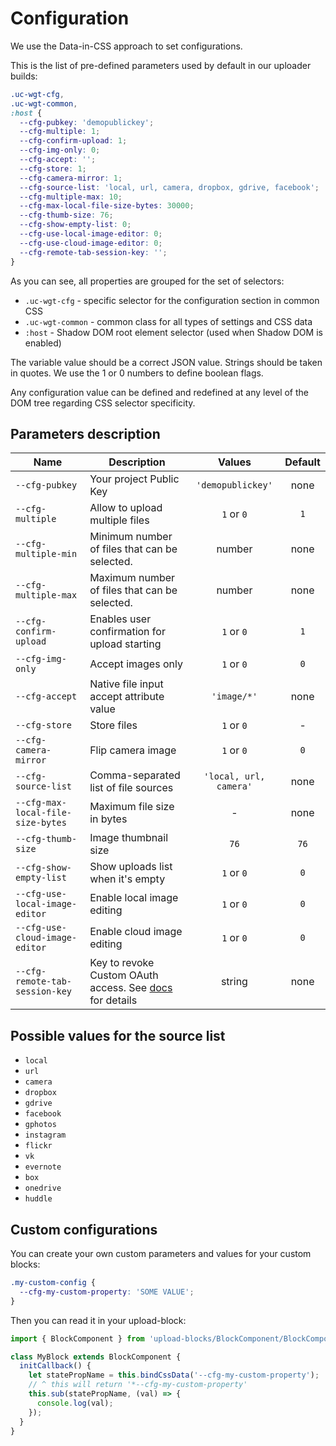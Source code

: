 # Configuration

We use the Data-in-CSS approach to set configurations.

This is the list of pre-defined parameters used by default in our uploader builds:

```css
.uc-wgt-cfg,
.uc-wgt-common,
:host {
  --cfg-pubkey: 'demopublickey';
  --cfg-multiple: 1;
  --cfg-confirm-upload: 1;
  --cfg-img-only: 0;
  --cfg-accept: '';
  --cfg-store: 1;
  --cfg-camera-mirror: 1;
  --cfg-source-list: 'local, url, camera, dropbox, gdrive, facebook';
  --cfg-multiple-max: 10;
  --cfg-max-local-file-size-bytes: 30000;
  --cfg-thumb-size: 76;
  --cfg-show-empty-list: 0;
  --cfg-use-local-image-editor: 0;
  --cfg-use-cloud-image-editor: 0;
  --cfg-remote-tab-session-key: '';
}
```

As you can see, all properties are grouped for the set of selectors:

- `.uc-wgt-cfg` - specific selector for the configuration section in common CSS
- `.uc-wgt-common` - common class for all types of settings and CSS data
- `:host` - Shadow DOM root element selector (used when Shadow DOM is enabled)

The variable value should be a correct JSON value. Strings should be taken in quotes. We use the 1 or 0 numbers to define boolean flags.

Any configuration value can be defined and redefined at any level of the DOM tree regarding CSS selector specificity.

## Parameters description

| Name                              | Description                                                                                                                            |         Values         | Default |
| --------------------------------- | -------------------------------------------------------------------------------------------------------------------------------------- | :--------------------: | :-----: |
| `--cfg-pubkey`                    | Your project Public Key                                                                                                                |   `'demopublickey'`    |  none   |
| `--cfg-multiple`                  | Allow to upload multiple files                                                                                                         |       `1` or `0`       |   `1`   |
| `--cfg-multiple-min`              | Minimum number of files that can be selected.                                                                                          |         number         |  none   |
| `--cfg-multiple-max`              | Maximum number of files that can be selected.                                                                                          |         number         |  none   |
| `--cfg-confirm-upload`            | Enables user confirmation for upload starting                                                                                          |       `1` or `0`       |   `1`   |
| `--cfg-img-only`                  | Accept images only                                                                                                                     |       `1` or `0`       |   `0`   |
| `--cfg-accept`                    | Native file input accept attribute value                                                                                               |      `'image/*'`       |  none   |
| `--cfg-store`                     | Store files                                                                                                                            |       `1` or `0`       |    -    |
| `--cfg-camera-mirror`             | Flip camera image                                                                                                                      |       `1` or `0`       |   `0`   |
| `--cfg-source-list`               | Comma-separated list of file sources                                                                                                   | `'local, url, camera'` |  none   |
| `--cfg-max-local-file-size-bytes` | Maximum file size in bytes                                                                                                             |           -            |  none   |
| `--cfg-thumb-size`                | Image thumbnail size                                                                                                                   |          `76`          |  `76`   |
| `--cfg-show-empty-list`           | Show uploads list when it's empty                                                                                                      |       `1` or `0`       |   `0`   |
| `--cfg-use-local-image-editor`    | Enable local image editing                                                                                                             |       `1` or `0`       |   `0`   |
| `--cfg-use-cloud-image-editor`    | Enable cloud image editing                                                                                                             |       `1` or `0`       |   `0`   |
| `--cfg-remote-tab-session-key`    | Key to revoke Custom OAuth access. See [docs](https://uploadcare.com/docs/start/settings/#project-settings-advanced-oauth) for details |         string         |  none   |

## Possible values for the source list

- `local`
- `url`
- `camera`
- `dropbox `
- `gdrive`
- `facebook`
- `gphotos`
- `instagram`
- `flickr`
- `vk`
- `evernote`
- `box`
- `onedrive`
- `huddle`

## Custom configurations

You can create your own custom parameters and values for your custom blocks:

```css
.my-custom-config {
  --cfg-my-custom-property: 'SOME VALUE';
}
```

Then you can read it in your upload-block:

```javascript
import { BlockComponent } from 'upload-blocks/BlockComponent/BlockComponent.js';

class MyBlock extends BlockComponent {
  initCallback() {
    let statePropName = this.bindCssData('--cfg-my-custom-property');
    // ^ this will return '*--cfg-my-custom-property'
    this.sub(statePropName, (val) => {
      console.log(val);
    });
  }
}
```
